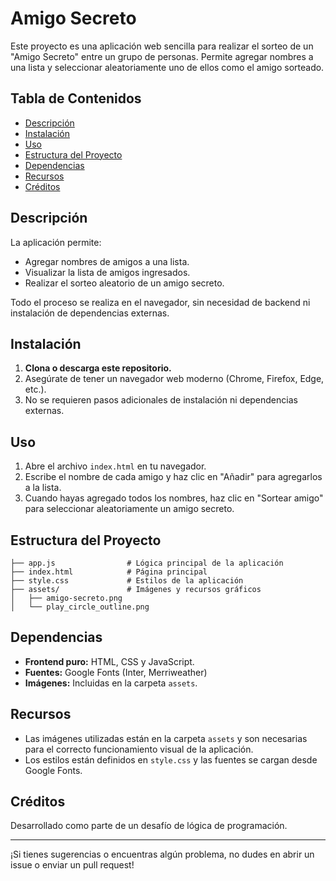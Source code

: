 # Amigo Secreto

Este proyecto es una aplicación web sencilla para realizar el sorteo de un "Amigo Secreto" entre un grupo de personas. Permite agregar nombres a una lista y seleccionar aleatoriamente uno de ellos como el amigo sorteado.

## Tabla de Contenidos
- [Descripción](#descripción)
- [Instalación](#instalación)
- [Uso](#uso)
- [Estructura del Proyecto](#estructura-del-proyecto)
- [Dependencias](#dependencias)
- [Recursos](#recursos)
- [Créditos](#créditos)

## Descripción
La aplicación permite:
- Agregar nombres de amigos a una lista.
- Visualizar la lista de amigos ingresados.
- Realizar el sorteo aleatorio de un amigo secreto.

Todo el proceso se realiza en el navegador, sin necesidad de backend ni instalación de dependencias externas.

## Instalación
1. **Clona o descarga este repositorio.**
2. Asegúrate de tener un navegador web moderno (Chrome, Firefox, Edge, etc.).
3. No se requieren pasos adicionales de instalación ni dependencias externas.

## Uso
1. Abre el archivo `index.html` en tu navegador.
2. Escribe el nombre de cada amigo y haz clic en "Añadir" para agregarlos a la lista.
3. Cuando hayas agregado todos los nombres, haz clic en "Sortear amigo" para seleccionar aleatoriamente un amigo secreto.

## Estructura del Proyecto
```
├── app.js                # Lógica principal de la aplicación
├── index.html            # Página principal
├── style.css             # Estilos de la aplicación
├── assets/               # Imágenes y recursos gráficos
│   ├── amigo-secreto.png
│   └── play_circle_outline.png
```

## Dependencias
- **Frontend puro:** HTML, CSS y JavaScript.
- **Fuentes:** Google Fonts (Inter, Merriweather)
- **Imágenes:** Incluidas en la carpeta `assets`.

## Recursos
- Las imágenes utilizadas están en la carpeta `assets` y son necesarias para el correcto funcionamiento visual de la aplicación.
- Los estilos están definidos en `style.css` y las fuentes se cargan desde Google Fonts.

## Créditos
Desarrollado como parte de un desafío de lógica de programación.

---
¡Si tienes sugerencias o encuentras algún problema, no dudes en abrir un issue o enviar un pull request! 